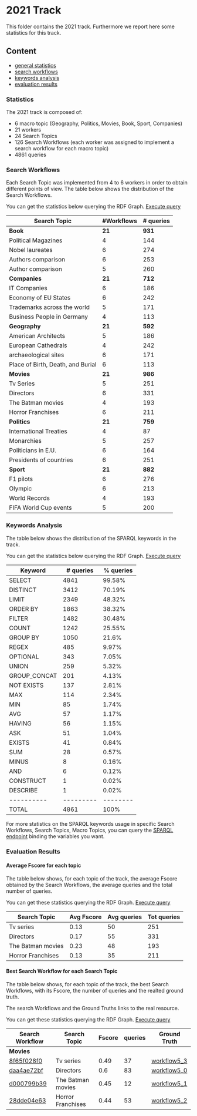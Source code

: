 # 2021 Track

This folder contains the 2021 track.
Furthermore we report here some statistics for this track.

## Content

- [general statistics](#statistics)
- [search workflows](#search-workflows)
- [keywords analysis](#keywords-analysis)
- [evaluation results](#evaluation-results)

### Statistics

The 2021 track is composed of:
- 6 macro topic (Geography, Politics, Movies, Book, Sport, Companies)
- 21 workers
- 24 Search Topics
- 126 Search Workflows (each worker was assigned to implement a search workflow for each macro topic)
- 4861 queries

### Search Workflows

Each Search Topic was implemented from 4 to 6 workers in order to obtain different points of view. The table below shows the distribution of the Search Workflows.

You can get the statistics below querying the RDF Graph. [Execute query](http://grace.dei.unipd.it/sparql/?default-graph-uri=&query=PREFIX+esw%3A+%3Chttp%3A%2F%2Fw3id.org%2Fesw%2Fontology%23%3E%0D%0APREFIX+rdf%3A+%3Chttp%3A%2F%2Fwww.w3.org%2F1999%2F02%2F22-rdf-syntax-ns%23%3E%0D%0APREFIX+lsqv%3A+%3Chttp%3A%2F%2Flsq.aksw.org%2Fvocab%23%3E%0D%0APREFIX+eswr%3A+%3Chttp%3A%2F%2Fw3id.org%2Fesw%2Fresource%2F%3E%0D%0A%0D%0ASELECT+%3FtLab+%28COUNT%28DISTINCT+%3Fwork%29+AS+%3Fworks%29++%28COUNT%28DISTINCT+%3Fquery%29+AS+%3FnQueries%29+where%7B%0D%0A++++%3Ftopic+esw%3ApartOf+eswr%3AInformative2021Track.%0D%0A%3Ftopic+esw%3AmacroTopic+%3Fmacro.%0D%0A%3Ftopic+rdfs%3Alabel+%3FtLab.%0D%0A++++%3Fwork+esw%3Aimplements+%3Ftopic%3B%0D%0A++++++++++esw%3AhasPart+%3Fjob.%0D%0A++++%3Fjob+esw%3Aqueries+%3Fqueries.%0D%0A++++%3Fqueries+rdf%3Arest*%2Frdf%3Afirst++%3Fquery.%0D%0A%7D%0D%0AGROUP+BY+%3FtLab%0D%0AORDER+BY+%3FtLab&format=text%2Fhtml&timeout=0&signal_void=on)

| Search Topic | #Workflows | # queries|
| -------------| -----------| -----------|
| **Book** | **21** | **931**|
|Political Magazines     | 4         |  144 |
|Nobel laureates         | 6         |  274 |
|Authors comparison     | 6         |  253 |
|Author comparison         | 5         |  260 |
| **Companies** | **21** | **712**|
|IT Companies        |    6         |  186 |
|Economy of EU States       |    6         |  242 |
|Trademarks across the world        |    5        |  171 |
|Business People in Germany        |    4         |  113 |
| **Geography** | **21** | **592**|
|American Architects        |    5         |  186 |
|European Cathedrals       |    4         |  242 |
|archaeological sites        |    6        |  171 |
|Place of Birth, Death, and Burial        |    6        |  113 |
| **Movies** | **21** | **986**|
|Tv Series        |    5         |  251 |
|Directors       |    6         |  331 |
|The Batman movies        |    4        |  193 |
|Horror Franchises        |    6        |  211 |
| **Politics** | **21** | **759**|
|International Treaties        |    4         |  87 |
|Monarchies       |    5         |  257 |
|Politicians in E.U.        |    6        |  164 |
|Presidents of countries       |    6        |  251 |
| **Sport** | **21** | **882**|
|F1 pilots        |    6         |  276 |
|Olympic       |    6         |  213 |
|World Records        |    4        |  193 |
|FIFA World Cup events       |    5        |  200 |


### Keywords Analysis

The table below shows the distribution of the SPARQL keywords in the track.

You can get the statistics below querying the RDF Graph. [Execute query](http://grace.dei.unipd.it/sparql/?default-graph-uri=&query=PREFIX+esw%3A+%3Chttp%3A%2F%2Fw3id.org%2Fesw%2Fontology%23%3E%0D%0APREFIX+rdf%3A+%3Chttp%3A%2F%2Fwww.w3.org%2F1999%2F02%2F22-rdf-syntax-ns%23%3E%0D%0APREFIX+lsqv%3A+%3Chttp%3A%2F%2Flsq.aksw.org%2Fvocab%23%3E%0D%0APREFIX+eswr%3A+%3Chttp%3A%2F%2Fw3id.org%2Fesw%2Fresource%2F%3E%0D%0A%0D%0ASELECT+%3Fkeyword+%28COUNT%28*%29+AS+%3Ffrequency%29+%28%28COUNT%28*%29%2Fxsd%3Afloat%28%3FtotQuery%29*100.0+AS+%3Fpercentage%29%29+where%7B%0D%0A++++%7B%0D%0A++++++++SELECT+%28+COUNT%28%3Fquery%29+AS+%3FtotQuery%29%7B%0D%0A++++++++++++%3Ftopic+esw%3ApartOf+eswr%3AInformative2021Track.%0D%0A++++++++++++%3Fwork+esw%3Aimplements+%3Ftopic%3B%0D%0A++++++++++++++++esw%3AhasPart+%3Fjob.%0D%0A++++++++++++%3Fjob+esw%3Aqueries+%3Fqueries.%0D%0A++++++++++++%3Fqueries+rdf%3Arest*%2Frdf%3Afirst++%3Fquery.%0D%0A++++++++%7D%0D%0A++++%7D%0D%0A++++%3Ftopic+esw%3ApartOf+eswr%3AInformative2021Track.%0D%0A++++%3Fwork+esw%3Aimplements+%3Ftopic%3B%0D%0A++++++++++esw%3AhasPart+%3Fjob.%0D%0A++++%3Fjob+esw%3Aqueries+%3Fqueries.%0D%0A++++%3Fqueries+rdf%3Arest*%2Frdf%3Afirst++%3Fquery.%0D%0A++++%3Fquery+lsqv%3AusesFeature+%3Fkeyword.%0D%0A%7D%0D%0AGROUP+BY+%3Fkeyword+%3FtotQuery%0D%0AORDER+BY+DESC+%28%3Ffrequency%29&format=text%2Fhtml&timeout=0&signal_void=on)

| Keyword   | # queries | % queries |
| ----------| --------- | -------- | 
| SELECT	| 4841	| 99.58% |
| DISTINCT	| 3412	| 70.19% |
| LIMIT	    | 2349	| 48.32% |
| ORDER BY	| 1863	| 38.32% |
| FILTER	| 1482	| 30.48% |
| COUNT	    | 1242	| 25.55% |
| GROUP BY	| 1050	| 21.6% |
| REGEX	    | 485	| 9.97% |
| OPTIONAL	| 343	| 7.05% |
| UNION	    | 259	| 5.32% |
| GROUP_CONCAT	| 201	| 4.13% |
| NOT EXISTS	| 137	| 2.81% |
| MAX	    | 114	| 2.34% |
| MIN	    | 85	| 1.74% |
| AVG	    | 57	| 1.17% |
| HAVING	| 56	| 1.15% |
| ASK	    | 51	| 1.04% |
| EXISTS	| 41	| 0.84% |
| SUM	    | 28	| 0.57% |
| MINUS	    | 8	| 0.16% |
| AND	    | 6	| 0.12% |
| CONSTRUCT	| 1	| 0.02% |
| DESCRIBE	| 1	| 0.02% |
| ----------| --------- | -------- | 
| TOTAL     | 4861  | 100%  | 

For more statistics on the SPARQL keywords usage in specific Search Workflows, Search Topics, Macro Topics, you can query the [SPARQL endpoint](http://w3id.org/esw/sparql) binding the variables you want.



### Evaluation Results

#### Average Fscore for each topic

The table below shows, for each topic of the track, the average Fscore obtained by the Search Workflows, the average queries and the total number of queries.

You can get these statistics querying the RDF Graph. [Execute query](http://grace.dei.unipd.it/sparql/?default-graph-uri=&query=PREFIX+esw%3A+%3Chttp%3A%2F%2Fw3id.org%2Fesw%2Fontology%23%3E%0D%0APREFIX+eswr%3A+%3Chttp%3A%2F%2Fw3id.org%2Fesw%2Fresource%2F%3E%0D%0A%0D%0ASELECT+%3FtopicLabel+%28AVG%28%3Ffscore%29+AS+%3FavgFscore%29+%28ROUND%28AVG%28%3Fqs%29%29+AS+%3FavgQueries%29+%28SUM%28%3Fqs%29+AS+%3FtotQueries%29+WHERE%7B+%0D%0A++++%7B%0D%0A++++++++SELECT+%3Fworkflow+%28AVG%28%3Ffs%29+AS+%3Ffscore%29+%28SUM%28%3Fqueries%29+AS+%3Fqs%29+WHERE%7B%0D%0A++++++++++++%3Fworkflow+esw%3Aimplements+%3Ft%3B%0D%0A++++++++++++++++++esw%3AwroteBy+%3Fworker%3B%0D%0A++++++++++++++++++esw%3AhasPart+%3Fpart.%0D%0A++++++++++++%3Fpart+esw%3Afscore+%3Ffs%3B%0D%0A++++++++++++++++++esw%3AnumberOfQueries+%3Fqueries.%0D%0A++++++++%7DGROUP+BY+%3Fworkflow%0D%0A++++%7D%0D%0A%3Ftopic+esw%3ApartOf+eswr%3AInformative2021Track.%0D%0A++++%3Fworkflow+esw%3Aimplements+%3Ftopic.%0D%0A++++%3Ftopic+esw%3Adescription+%3FtopicLabel.%0D%0A%7D%0D%0AGROUP+BY+%3FtopicLabel%0D%0AHAVING+%28AVG%28%3Ffscore%29%3E+0.0%29%0D%0AORDER+BY+ASC+%28%3FtopicLabel%29&format=text%2Fhtml&timeout=0&signal_void=on)

| Search Topic   | Avg Fscore | Avg queries | Tot queries |
| ----------| --------- | -------- |  -------- | 
| Tv series  | 0.13 | 50 | 251 |
| Directors  | 0.17 | 55 | 331 |
| The Batman movies  | 0.23 | 48 | 193 |
| Horror Franchises  | 0.13 | 35 | 211 |

#### Best Search Workflow for each Search Topic

The table below shows, for each topic of the track, the best Search Workflows, with its Fscore, the number of queries and the realted ground truth.

The search Workflows and the Ground Truths links to the real resource.

You can get these statistics querying the RDF Graph. [Execute query](http://grace.dei.unipd.it/sparql/?default-graph-uri=&query=%0D%0APREFIX+esw%3A+%3Chttp%3A%2F%2Fw3id.org%2Fesw%2Fontology%23%3E%0D%0APREFIX+eswr%3A+%3Chttp%3A%2F%2Fw3id.org%2Fesw%2Fresource%2F%3E%0D%0A%0D%0ASELECT+%3Fworkflow+%3FtopicLabel+%3FavgFscore+%3FnumQueries+%3FgroundTruth+WHERE%7B%0D%0A++++%0D%0A++++%7B%0D%0A++++++++SELECT+%3Ftopic+%3Fmacro+%28MAX%28%3Ffscore%29+AS+%3Fmax_score%29+WHERE%0D%0A++++++++%7B%0D%0A++++++++++++%7B%0D%0A++++++++++++++++SELECT+%3Fwork+%28AVG%28%3Fscore%29+AS+%3Ffscore%29+WHERE%7B%0D%0A++++++++++++++++++++%7B%0D%0A++++++++++++++++++++++++SELECT+%3Fwork+%3Fpart+%28MAX%28%3Fscore%29+AS+%3Fscore%29+WHERE%7B%0D%0A++++++++++++++++++++++++++++%3Fwork+a+esw%3AExploratoryWorkflow%3B%0D%0A++++++++++++++++++++++++++++++++esw%3AhasPart+%3Fpart.%0D%0A++++++++++++++++++++++++++++%3Fpart+esw%3Aqueries+%3Fqueries.%0D%0A++++++++++++++++++++++++++++%3Fqueries+rdf%3Arest*%2Frdf%3Afirst+%3Fquery.%0D%0A++++++++++++++++++++++++++++OPTIONAL%7B+%3Fquery+esw%3Afscore+%3Fscore.+%7D%0D%0A++++++++++++++++++++++++%7D%0D%0A++++++++++++++++++++++++GROUP+BY+%3Fwork+%3Fpart%0D%0A++++++++++++++++++++%7D%0D%0A++++++++++++++++++++%3Fwork+a+esw%3AExploratoryWorkflow%3B%0D%0A++++++++++++++++++++++++++esw%3AhasPart+%3Fpart.%0D%0A++++++++++++++++%7D%0D%0A++++++++++++++++GROUP+BY+%3Fwork+%0D%0A++++++++++++%7D%0D%0A++++++++++++FILTER%28%3Ffscore+%3E+0.0%29.%0D%0A++++++++++++%3Fwork+esw%3Aimplements+%3Ftopic.%0D%0A++++++++++++%3Ftopic+esw%3Adescription+%3Fmacro.%0D%0A++++++++%7D%0D%0A++++++++GROUP+BY+%3Ftopic+%3Fmacro%0D%0A%0D%0A++++++++%7D%0D%0A++++%0D%0A++++%7B%0D%0A++++++++SELECT+%3Fworkflow+%3Ft+%28AVG%28%3Fscore%29+AS+%3FavgFscore%29+%28SUM%28%3FnumQueries%29+AS+%3FnumQueries%29+WHERE%7B%0D%0A++++++++++++%7B%0D%0A++++++++++++++++SELECT+%3Fworkflow+%3Fpart+%28MAX%28%3Fscore%29+AS+%3Fscore%29+WHERE%7B%0D%0A++++++++++++++++++++%3Fworkflow+a+esw%3AExploratoryWorkflow%3B%0D%0A++++++++++++++++++++++++esw%3AhasPart+%3Fpart.%0D%0A++++++++++++++++++++%3Fpart+esw%3Aqueries+%3Fqueries.%0D%0A++++++++++++++++++++%3Fqueries+rdf%3Arest*%2Frdf%3Afirst+%3Fquery.%0D%0A++++++++++++++++++++OPTIONAL%7B%3Fquery+esw%3Afscore+%3Fscore.%7D%0D%0A++++++++++++++++%7D%0D%0A++++++++++++++++GROUP+BY+%3Fworkflow+%3Fpart%0D%0A++++++++++++%7D%0D%0A++++++++++++%3Fworkflow+a+esw%3AExploratoryWorkflow%3B%0D%0A++++++++++++++++esw%3Aimplements+%3Ft%3B%0D%0A++++++++++++++++esw%3AhasPart+%3Fpart.%0D%0A++++++++++++%3Fpart+esw%3AnumberOfQueries+%3FnumQueries.%0D%0A++++++++%7D%0D%0A++++++++GROUP+BY+%3Fworkflow+%3Ft%0D%0A++++%7D%0D%0A++++FILTER%28%3FavgFscore+%3D+%3Fmax_score%29.%0D%0A++++FILTER%28%3Ft+%3D+%3Ftopic%29.%0D%0A++++%3Ft+esw%3AhasGroundTruth+%3FgroundTruth%3B%0D%0A++++++++esw%3ApartOf+eswr%3AInformative2021Track%3B%0D%0A++++++++rdfs%3Alabel+%3FtopicLabel.%0D%0A%7D%0D%0AORDER+BY+%3FtopicLabel&format=text%2Fhtml&timeout=0&signal_void=on)

| Search Workflow|Search Topic | Fscore | queries | Ground Truth |
| ---------- | ---------- | --------- | -------- |  -------- | 
| **Movies** ||||
| [8f65f028f0](http://w3id.org/esw/resource/8f65f028f0) | Tv series  | 0.49 | 37 | [workflow5_3](http://w3id.org/esw/resource/workflow5_3) |
| [daa4ae72bf](http://w3id.org/esw/resource/daa4ae72bf) | Directors  | 0.6 | 83 | [workflow5_0](http://w3id.org/esw/resource/workflow5_0) |
| [d000799b39](http://w3id.org/esw/resource/d000799b39) | The Batman movies  | 0.45 | 12 | [workflow5_1](http://w3id.org/esw/resource/workflow5_1) |
| [28dde04e63](http://w3id.org/esw/resource/28dde04e63) | Horror Franchises  | 0.44 | 53 | [workflow5_2](http://w3id.org/esw/resource/workflow5_2) |